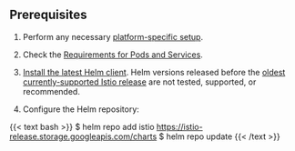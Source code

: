 ---
---
## Prerequisites

1. Perform any necessary [platform-specific setup](/pt-br/docs/setup/platform-setup/).

1. Check the [Requirements for Pods and Services](/pt-br/docs/ops/deployment/application-requirements/).

1. [Install the latest Helm client](https://helm.sh/docs/intro/install/). Helm versions released before the [oldest currently-supported Istio release](docs/releases/supported-releases/#support-status-of-istio-releases) are not tested, supported, or recommended.

1. Configure the Helm repository:

{{< text bash >}}
$ helm repo add istio https://istio-release.storage.googleapis.com/charts
$ helm repo update
{{< /text >}}
